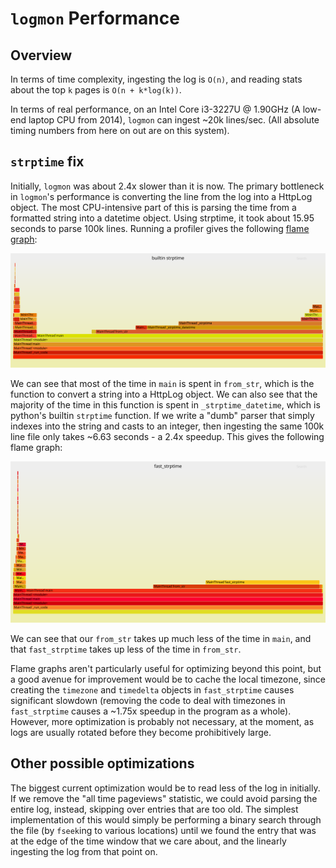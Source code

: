 # `logmon` Performance

## Overview

In terms of time complexity, ingesting the log is `O(n)`, and reading stats about the top `k` pages is `O(n + k*log(k))`.

In terms of real performance, on an Intel Core i3-3227U @ 1.90GHz (A low-end laptop CPU from 2014), `logmon` can ingest ~20k lines/sec. (All absolute timing numbers from here on out are on this system).

## `strptime` fix

Initially, `logmon` was about 2.4x slower than it is now. The primary bottleneck in `logmon`'s performance is converting the line from the log into a HttpLog object. The most CPU-intensive part of this is parsing the time from a formatted string into a datetime object. Using strptime, it took about 15.95 seconds to parse 100k lines. Running a profiler gives the following [flame graph](http://www.brendangregg.com/flamegraphs.html):

![builtin strptime flame graph](./perf100k_bad.svg)

We can see that most of the time in `main` is spent in `from_str`, which is the function to convert a string into a HttpLog object. We can also see that the majority of the time in this function is spent in `_strptime_datetime`, which is python's builtin `strptime` function. If we write a "dumb" parser that simply indexes into the string and casts to an integer, then ingesting the same 100k line file only takes ~6.63 seconds - a 2.4x speedup. This gives the following flame graph:

![fast_strptime flame graph](./perf100k_good.svg)

We can see that our `from_str` takes up much less of the time in `main`, and that `fast_strptime` takes up less of the time in `from_str`.

Flame graphs aren't particularly useful for optimizing beyond this point, but a good avenue for improvement would be to cache the local timezone, since creating the `timezone` and `timedelta` objects in `fast_strptime` causes significant slowdown (removing the code to deal with timezones in `fast_strptime` causes a ~1.75x speedup in the program as a whole). However, more optimization is probably not necessary, at the moment, as logs are usually rotated before they become prohibitively  large.

## Other possible optimizations

The biggest current optimization would be to read less of the log in initially. If we remove the "all time pageviews" statistic, we could avoid parsing the entire log, instead, skipping over entries that are too old. The simplest implementation of this would simply be performing a binary search through the file (by `fseek`ing to various locations) until we found the entry that was at the edge of the time window that we care about, and the linearly ingesting the log from that point on.
